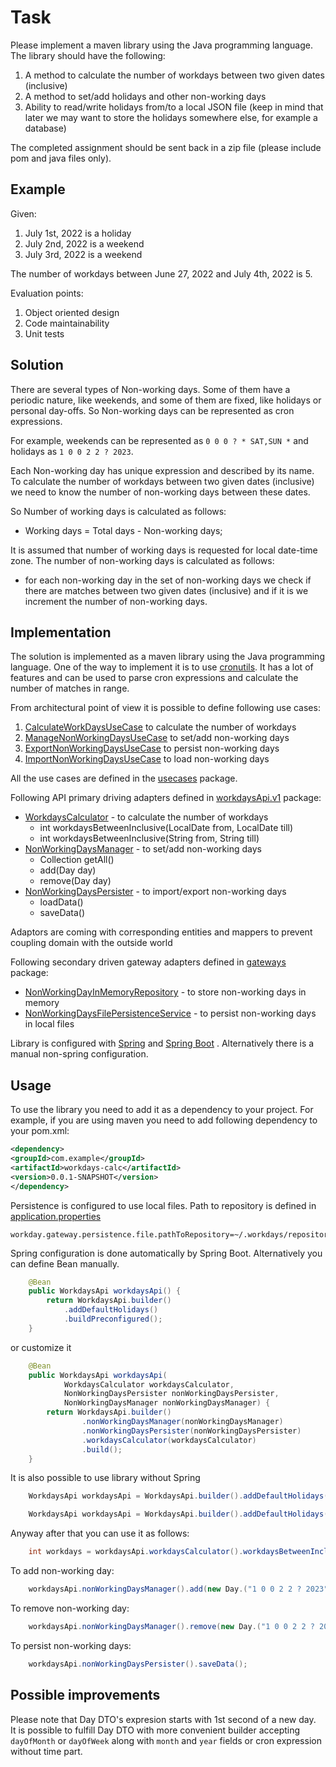# Task

Please implement a maven library using the Java programming language. The library should have the following:
1. A method to calculate the number of workdays between two given dates (inclusive)
2. A method to set/add holidays and other non-working days
3. Ability to read/write holidays from/to a local JSON file (keep in mind that later we may want to
   store the holidays somewhere else, for example a database)
   
The completed assignment should be sent back in a zip file (please include pom and java files only).

## Example
Given:
1. July 1st, 2022 is a holiday
2. July 2nd, 2022 is a weekend
3. July 3rd, 2022 is a weekend

The number of workdays between June 27, 2022 and July 4th, 2022 is 5.

Evaluation points:
1. Object oriented design
2. Code maintainability
3. Unit tests


## Solution
There are several types of Non-working days. 
Some of them have a periodic nature, like weekends, and some of them are fixed, like holidays or personal day-offs.
So Non-working days can be represented as cron expressions.

For example, weekends can be represented as `0 0 0 ? * SAT,SUN *` and holidays as `1 0 0 2 2 ? 2023`.

Each Non-working day has unique expression and described by its name.
To calculate the number of workdays between two given dates (inclusive) we need to know the number of non-working days between these dates.

So Number of working days is calculated as follows:
* Working days = Total days - Non-working days;

It is assumed that number of working days is requested for local date-time zone.
The number of non-working days is calculated as follows:
* for each non-working day in the set of non-working days we check if there are matches between two given dates (inclusive) and if it is we increment the number of non-working days.

## Implementation
The solution is implemented as a maven library using the Java programming language.
One of the way to implement it is to use [cronutils](http://cron-parser.com/ ).
It has a lot of features and can be used to parse cron expressions and calculate the number of matches in range.


From architectural point of view it is possible to define following use cases:
1. [CalculateWorkDaysUseCase](src%2Fmain%2Fjava%2Fcom%2Fexample%2Fworkdays%2Fdomain%2Fusecases%2Fcalculate%2FCalculateWorkDaysUseCase.java) to calculate the number of workdays 
2. [ManageNonWorkingDaysUseCase](src%2Fmain%2Fjava%2Fcom%2Fexample%2Fworkdays%2Fdomain%2Fusecases%2Fmanage%2FManageNonWorkingDaysUseCase.java) to set/add non-working days
3. [ExportNonWorkingDaysUseCase](src%2Fmain%2Fjava%2Fcom%2Fexample%2Fworkdays%2Fdomain%2Fusecases%2Fpersistence%2FExportNonWorkingDaysUseCase.java) to persist non-working days
4. [ImportNonWorkingDaysUseCase](src%2Fmain%2Fjava%2Fcom%2Fexample%2Fworkdays%2Fdomain%2Fusecases%2Fpersistence%2FImportNonWorkingDaysUseCase.java) to load non-working days

All the use cases are defined in the [usecases](src%2Fmain%2Fjava%2Fcom%2Fexample%2Fworkdays%2Fdomain%2Fusecases) package.

Following API primary driving adapters defined in [workdaysApi.v1](src%2Fmain%2Fjava%2Fcom%2Fexample%2Fworkdays%2Fadapters%2Fapi%2Fv1) package:
* [WorkdaysCalculator](src%2Fmain%2Fjava%2Fcom%2Fexample%2Fworkdays%2Fadapters%2Fapi%2Fv1%2FWorkdaysCalculator.java) - to calculate the number of workdays
  * int workdaysBetweenInclusive(LocalDate from, LocalDate till)
  * int workdaysBetweenInclusive(String from, String till)
* [NonWorkingDaysManager](src%2Fmain%2Fjava%2Fcom%2Fexample%2Fworkdays%2Fadapters%2Fapi%2Fv1%2FNonWorkingDaysManager.java) - to set/add non-working days
  * Collection<Day> getAll()
  * add(Day day)
  * remove(Day day)
* [NonWorkingDaysPersister](src%2Fmain%2Fjava%2Fcom%2Fexample%2Fworkdays%2Fadapters%2Fapi%2Fv1%2FNonWorkingDaysPersister.java) - to import/export non-working days
  * loadData()
  * saveData()

Adaptors are coming with corresponding entities and mappers to prevent coupling domain with the outside world

Following secondary driven gateway adapters defined in [gateways](src%2Fmain%2Fjava%2Fcom%2Fexample%2Fworkdays%2Fadapters%2Fgateways) package:
* [NonWorkingDayInMemoryRepository](src%2Fmain%2Fjava%2Fcom%2Fexample%2Fworkdays%2Fadapters%2Fgateways%2FNonWorkingDayInMemoryRepository.java) - to store non-working days in memory
* [NonWorkingDaysFilePersistenceService](src%2Fmain%2Fjava%2Fcom%2Fexample%2Fworkdays%2Fadapters%2Fgateways%2FNonWorkingDaysFilePersistenceService.java) - to persist non-working days in local files

Library is configured with [Spring](https://spring.io/) and [Spring Boot](https://spring.io/projects/spring-boot) .
Alternatively there is a manual non-spring configuration. 

## Usage
To use the library you need to add it as a dependency to your project.
For example, if you are using maven you need to add following dependency to your pom.xml:
```xml
<dependency>
<groupId>com.example</groupId>
<artifactId>workdays-calc</artifactId>
<version>0.0.1-SNAPSHOT</version>
</dependency>
```

Persistence is configured to use local files.
Path to repository is defined in [application.properties](src%2Fmain%2Fresources%2Fapplication.properties)
```properties
workday.gateway.persistence.file.pathToRepository=~/.workdays/repository.json
```

Spring configuration is done automatically by Spring Boot.
Alternatively you can define Bean manually.
```java
    @Bean
    public WorkdaysApi workdaysApi() {
        return WorkdaysApi.builder()
            .addDefaultHolidays()
            .buildPreconfigured();
    }
```
or customize it
```java
    @Bean
    public WorkdaysApi workdaysApi(
            WorkdaysCalculator workdaysCalculator,
            NonWorkingDaysPersister nonWorkingDaysPersister,
            NonWorkingDaysManager nonWorkingDaysManager) {
        return WorkdaysApi.builder()
                .nonWorkingDaysManager(nonWorkingDaysManager)
                .nonWorkingDaysPersister(nonWorkingDaysPersister)
                .workdaysCalculator(workdaysCalculator)
                .build();
    }
```
It is also possible to use library without Spring
```java
    WorkdaysApi workdaysApi = WorkdaysApi.builder().addDefaultHolidays() .buildPreconfigured();
```
```java
    WorkdaysApi workdaysApi = WorkdaysApi.builder().addDefaultHolidays().preconfiguredPathToRepositoryFile("~/.workdays/repository.json").buildPreconfigured();
```
Anyway after that you can use it as follows:
```java
    int workdays = workdaysApi.workdaysCalculator().workdaysBetweenInclusive("2022-06-27", "2022-07-04");
```
To add non-working day:
```java
    workdaysApi.nonWorkingDaysManager().add(new Day.("1 0 0 2 2 ? 2023", "New Year"));
```
To remove non-working day:
```java
    workdaysApi.nonWorkingDaysManager().remove(new Day.("1 0 0 2 2 ? 2023", "New Year"));
```
To persist non-working days:
```java
    workdaysApi.nonWorkingDaysPersister().saveData();
```

## Possible improvements

Please note that Day DTO's expresion starts with 1st second of a new day.  
It is possible to fulfill Day DTO with more convenient builder accepting  
`dayOfMonth` or `dayOfWeek` along with `month` and `year` fields or cron expression without time part.
